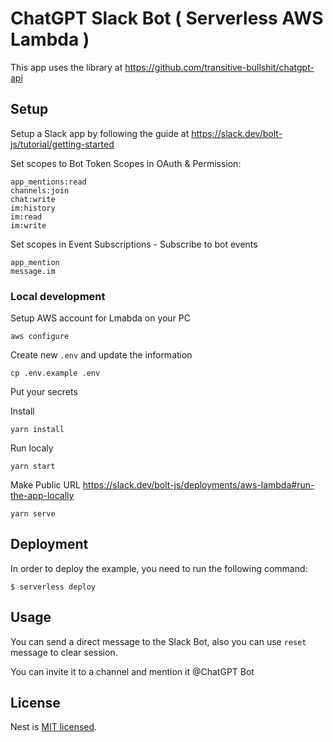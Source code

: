 # ChatGPT Slack Bot ( Serverless AWS Lambda )

This app uses the library at https://github.com/transitive-bullshit/chatgpt-api

## Setup

Setup a Slack app by following the guide at https://slack.dev/bolt-js/tutorial/getting-started

Set scopes to Bot Token Scopes in OAuth & Permission:

```
app_mentions:read
channels:join
chat:write
im:history
im:read
im:write
```

Set scopes in Event Subscriptions - Subscribe to bot events

```
app_mention
message.im
```

### Local development

Setup AWS account for Lmabda on your PC
```
aws configure
```

Create new `.env` and update the information
```
cp .env.example .env
```
Put your secrets

Install

```
yarn install
```

Run localy

```
yarn start
```

Make Public URL https://slack.dev/bolt-js/deployments/aws-lambda#run-the-app-locally

```
yarn serve
```

## Deployment

In order to deploy the example, you need to run the following command:

```
$ serverless deploy
```

## Usage

You can send a direct message to the Slack Bot, also you can use `reset` message to clear session.

You can invite it to a channel and mention it @ChatGPT Bot <your question>

## License

Nest is [MIT licensed](LICENSE).